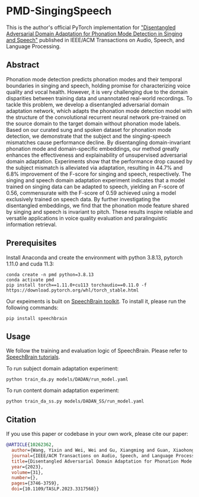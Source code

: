 # PMD-SingingSpeech
This is the author's official PyTorch implementation for ["Disentangled Adversarial Domain Adaptation for Phonation Mode Detection in Singing and Speech"](https://ieeexplore.ieee.org/document/10262362) published in IEEE/ACM Transactions on Audio, Speech, and Language Processing.


## Abstract
Phonation mode detection predicts phonation modes and their temporal boundaries in singing and speech, holding promise for characterizing voice quality and vocal health. However, it is very challenging due to the domain disparities between training data and unannotated real-world recordings. To tackle this problem, we develop a disentangled adversarial domain adaptation network, which adapts the phonation mode detection model with the structure of the convolutional recurrent neural network pre-trained on the source domain to the target domain without phonation mode labels. Based on our curated sung and spoken dataset for phonation mode detection, we demonstrate that the subject and the singing-speech mismatches cause performance decline. By disentangling domain-invariant phonation mode and domain-specific embeddings, our method greatly enhances the effectiveness and explainability of unsupervised adversarial domain adaptation. Experiments show that the performance drop caused by the subject mismatch is alleviated via adaptation, resulting in 44.7% and 6.8% improvement of the F-score for singing and speech, respectively. The singing and speech domain adaptation experiment indicates that a model trained on singing data can be adapted to speech, yielding an F-score of 0.56, commensurate with the F-score of 0.59 achieved using a model exclusively trained on speech data. By further investigating the disentangled embeddings, we find that the phonation mode feature shared by singing and speech is invariant to pitch. These results inspire reliable and versatile applications in voice quality evaluation and paralinguistic information retrieval.

## Prerequisites
Install Anaconda and create the environment with python 3.8.13, pytorch 1.11.0 and cuda 11.3:
```
conda create -n pmd python=3.8.13
conda activate pmd
pip install torch==1.11.0+cu113 torchaudio==0.11.0 -f https://download.pytorch.org/whl/torch_stable.html
```

Our expeiments is built on [SpeechBrain toolkit](https://github.com/speechbrain/speechbrain). To install it, please run the following commands:
```
pip install speechbrain
```

## Usage
We follow the training and evaluation logic of SpeechBrain. Please refer to [SpeechBrain tutorials](https://speechbrain.github.io/).

To run subject domain adaptation experiment:
```
python train_da.py models/DADAN/run_model.yaml
```

To run content domain adaptation experiment:
```
python train_da_ss.py models/DADAN_SS/run_model.yaml
```

## Citation
If you use this paper or codebase in your own work, please cite our paper:

```BibTex
@ARTICLE{10262362,
  author={Wang, Yixin and Wei, Wei and Gu, Xiangming and Guan, Xiaohong and Wang, Ye},
  journal={IEEE/ACM Transactions on Audio, Speech, and Language Processing}, 
  title={Disentangled Adversarial Domain Adaptation for Phonation Mode Detection in Singing and Speech}, 
  year={2023},
  volume={31},
  number={},
  pages={3746-3759},
  doi={10.1109/TASLP.2023.3317568}}

```

